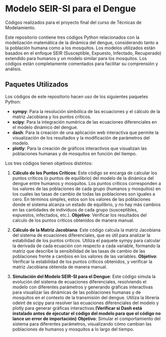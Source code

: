 # Modelo SEIR-SI para el Dengue
Códigos realizados para el proyecto final del curso de Técnicas de Modelamiento. 

Este repositorio contiene tres códigos Python relacionados con la modelización matemática de la dinámica del dengue, considerando tanto a la población humana como a los mosquitos. Los modelos utilizados están basados en el enfoque SEIR (Susceptible, Expuesto, Infectado, Recuperado) extendido para humanos y un modelo similar para los mosquitos. Los códigos están completamente comentados para facilitar su comprensión y análisis.

## Paquetes Utilizados

Los códigos de este repositorio hacen uso de los siguientes paquetes Python:

- **sympy**: Para la resolución simbólica de las ecuaciones y el cálculo de la matriz Jacobiana y los puntos críticos.
- **scipy**: Para la integración numérica de las ecuaciones diferenciales en el modelo dinámico del dengue.
- **dash**: Para la creación de una aplicación web interactiva que permite la visualización de los resultados y la modificación de parámetros del modelo.
- **plotly**: Para la creación de gráficos interactivos que visualizan las poblaciones humanas y de mosquitos en función del tiempo.

Los tres códigos tienen objetivos distintos:

1. **Cálculo de los Puntos Críticos**:
Este código se encarga de calcular los puntos críticos (o puntos de equilibrio) del modelo de la dinámica del dengue entre humanos y mosquitos. Los puntos críticos corresponden a los valores de las poblaciones de cada grupo (humanos y mosquitos) en los cuales las tasas de cambio de todas las poblaciones son iguales a cero. En términos simples, estos son los valores de las poblaciones donde el sistema alcanza un estado de equilibrio, y no hay más cambios en las cantidades de individuos de cada grupo (susceptibles, expuestos, infectados, etc.).
**Objetivo**: Verificar los resultados del calculo de los puntos críticos obtenidos de manera manual.

2. **Cálculo de la Matriz Jacobiana**:
Este código calcula la matriz Jacobiana del sistema de ecuaciones diferenciales, que es útil para analizar la estabilidad de los puntos críticos. Utiliza el paquete sympy para calcular la derivada de cada ecuación con respecto a cada variable, formando la matriz que describe la sensibilidad de las tasas de cambio de las poblaciones frente a cambios en los valores de las variables.
**Objetivo**: Verificar la estabilidad de los puntos críticos obtenidos, y verificar la matriz Jacobiana obtenida de manera manual.

3. **Simulación del Modelo SEIR-SI para el Dengue**:
Este código simula la evolución del sistema de ecuaciones diferenciales, resolviendo el modelo con diferentes parámetros y generando gráficas interactivas para visualizar las dinámicas de las poblaciones humanas y de mosquitos en el contexto de la transmisión del dengue. Utiliza la librería odeint de scipy para resolver las ecuaciones diferenciales del modelo y plotly para generar gráficas interactivas.**(Verificar si Dash está instalado antes de ejecutar el código del modelo para que el código no lance un error de importación)**
**Objetivo**: Simular el comportamiento del sistema para diferentes parámetros, visualizando cómo cambian las poblaciones de humanos y mosquitos a lo largo del tiempo.




